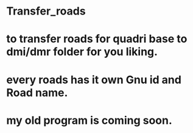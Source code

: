 # Transfer_roads
# to transfer roads for quadri base to dmi/dmr folder for you liking.
#
#
# every roads has it own Gnu id and Road name. 
#
#
# my old program is coming soon.
